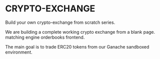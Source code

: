 # CRYPTO-EXCHANGE #

Build your own crypto-exchange from scratch series.

We are building a complete working crypto exchange from a blank page. matching engine orderbooks frontend.

The main goal is to trade ERC20 tokens from our Ganache sandboxed environment.
